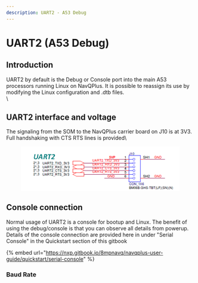 ```yaml
---
description: UART2 - A53 Debug
---
```


# UART2 (A53 Debug)

## Introduction

UART2 by default is the Debug or Console port into the main A53 processors running Linux on NavQPlus. It is possible to reassign its use by modifying the Linux configuration and .dtb files. \
\


## UART2 interface and voltage

The signaling from the SOM to the NavQPlus carrier board on J10 is at 3V3. Full handshaking with CTS RTS lines is provided\


<figure><img src="../../../.gitbook/assets/image.png" alt=""><figcaption></figcaption></figure>

## Console connection

Normal usage of UART2 is a console for bootup and Linux. The benefit of using the debug/console is that you can observe all details from powerup.\
Details of the console connection are provided here in under "Serial Console" in the Quickstart section of this gitbook

{% embed url="https://nxp.gitbook.io/8mpnavq/navqplus-user-guide/quickstart/serial-console" %}

### Baud Rate



##

